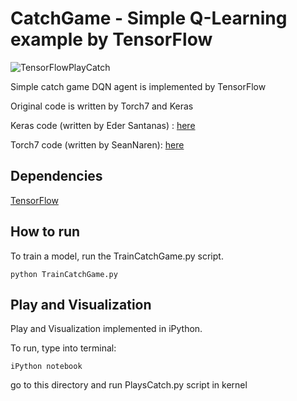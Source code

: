 # CatchGame - Simple Q-Learning example by TensorFlow
![TensorFlowPlayCatch](https://github.com/solaris33/CatchGame-QLearningExample-TensorFlow/blob/master/images/TensorFlowPlayCatchGame.gif)

Simple catch game DQN agent is implemented by TensorFlow

Original code is written by Torch7 and Keras

Keras code (written by Eder Santanas) : [here](https://gist.github.com/EderSantana/c7222daa328f0e885093)

Torch7 code (written by SeanNaren): [here](https://github.com/SeanNaren/TorchQLearningExample)


## Dependencies

[TensorFlow](https://www.tensorflow.org/versions/r0.10/get_started/os_setup.html)


## How to run

To train a model, run the TrainCatchGame.py script.
```
python TrainCatchGame.py
```


## Play and Visualization
Play and Visualization implemented in iPython.

To run, type into terminal:

```
iPython notebook
```

go to this directory and run PlaysCatch.py script in kernel 
